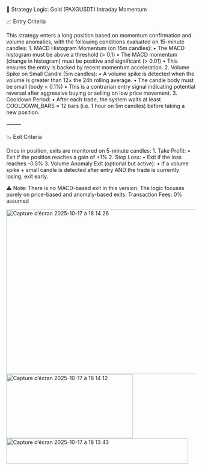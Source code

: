 🧠 Strategy Logic: Gold (PAXGUSDT) Intraday Momentum

📈 Entry Criteria

This strategy enters a long position based on momentum confirmation and volume anomalies, with the following conditions evaluated on 15-minute candles:
	1.	MACD Histogram Momentum (on 15m candles):
	•	The MACD histogram must be above a threshold (> 0.1)
	•	The MACD momentum (change in histogram) must be positive and significant (> 0.01)
	•	This ensures the entry is backed by recent momentum acceleration.
	2.	Volume Spike on Small Candle (5m candles):
	•	A volume spike is detected when the volume is greater than 12× the 24h rolling average.
	•	The candle body must be small (body < 0.1%)
	•	This is a contrarian entry signal indicating potential reversal after aggressive buying or selling on low price movement.
	3.	Cooldown Period:
	•	After each trade, the system waits at least COOLDOWN_BARS = 12 bars (i.e. 1 hour on 5m candles) before taking a new position.

⸻

📉 Exit Criteria

Once in position, exits are monitored on 5-minute candles:
	1.	Take Profit:
	•	Exit if the position reaches a gain of +1%
	2.	Stop Loss:
	•	Exit if the loss reaches -0.5%
	3.	Volume Anomaly Exit (optional but active):
	•	If a volume spike + small candle is detected after entry AND the trade is currently losing, exit early.

⚠️ Note: There is no MACD-based exit in this version. The logic focuses purely on price-based and anomaly-based exits.
	     Transaction Fees: 0% assumed

<img width="1106" height="437" alt="Capture d’écran 2025-10-17 à 18 14 26" src="https://github.com/user-attachments/assets/d172f76f-57d6-41a2-8c68-c5f4aea1ad30" />
<img width="337" height="170" alt="Capture d’écran 2025-10-17 à 18 14 12" src="https://github.com/user-attachments/assets/dc29ecac-7b2c-4263-aa70-d1d1388bdac2" />
<img width="484" height="68" alt="Capture d’écran 2025-10-17 à 18 13 43" src="https://github.com/user-attachments/assets/08158871-ac73-4497-a036-10c84eb0d8a1" />

